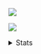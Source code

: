 [![](https://tva1.sinaimg.cn/large/71785a53ly1fxylsf6ke7j216z0o6q8j.jpg)](https://lolicon.app)

[![](https://count.getloli.com/get/@JindaiKirin?theme=moebooru)](https://github.com/Tsuk1ko)

<details>
<summary>Stats</summary>

<a href="https://github.com/Tsuk1ko">
  <table>
    <tr>
      <td>
        <img align="center" src="https://github-readme-stats.vercel.app/api?username=Tsuk1ko&show_icons=true&hide_border=true&icon_color=ffca28&title_color=ffa000" />
      </td>
      <td>
        <img align="center" src="https://github-readme-stats.vercel.app/api/top-langs/?username=Tsuk1ko&layout=compact&hide_border=true&title_color=ffa000" />
      </td>
    </tr>
  </table>
</a>
</details>
